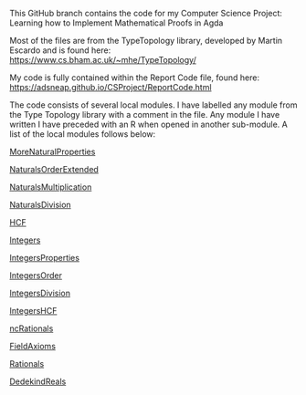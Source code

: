 This GitHub branch contains the code for my Computer Science Project: Learning how to Implement Mathematical Proofs in Agda

Most of the files are from the TypeTopology library, developed by Martin Escardo and is found here: https://www.cs.bham.ac.uk/~mhe/TypeTopology/

My code is fully contained within the Report Code file, found here: https://adsneap.github.io/CSProject/ReportCode.html

The code consists of several local modules. I have labelled any module from the Type Topology library with a comment in the file. Any module I have written I have preceded with an R when opened in another sub-module. A list of the local modules follows below: 

[MoreNaturalProperties](https://adsneap.github.io/CSProject/ReportCode.html#378)

[NaturalsOrderExtended](https://adsneap.github.io/CSProject/ReportCode.html#3141)

[NaturalsMultiplication](https://adsneap.github.io/CSProject/ReportCode.html#12220)

[NaturalsDivision](https://adsneap.github.io/CSProject/ReportCode.html#22229)

[HCF](https://adsneap.github.io/CSProject/ReportCode.html#34692)

[Integers](https://adsneap.github.io/CSProject/ReportCode.html#42635)

[IntegersProperties](https://adsneap.github.io/CSProject/ReportCode.html#45554)

[IntegersOrder](https://adsneap.github.io/CSProject/ReportCode.html#84461)

[IntegersDivision](https://adsneap.github.io/CSProject/ReportCode.html#108772)

[IntegersHCF](https://adsneap.github.io/CSProject/ReportCode.html#118376)

[ncRationals](https://adsneap.github.io/CSProject/ReportCode.html#127517)

[FieldAxioms](https://adsneap.github.io/CSProject/ReportCode.html#138937)

[Rationals](https://adsneap.github.io/CSProject/ReportCode.html#140975)

[DedekindReals](https://adsneap.github.io/CSProject/ReportCode.html#177601)








